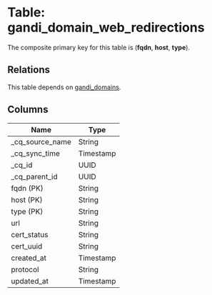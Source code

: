 # Table: gandi_domain_web_redirections



The composite primary key for this table is (**fqdn**, **host**, **type**).

## Relations
This table depends on [gandi_domains](gandi_domains.md).


## Columns
| Name          | Type          |
| ------------- | ------------- |
|_cq_source_name|String|
|_cq_sync_time|Timestamp|
|_cq_id|UUID|
|_cq_parent_id|UUID|
|fqdn (PK)|String|
|host (PK)|String|
|type (PK)|String|
|url|String|
|cert_status|String|
|cert_uuid|String|
|created_at|Timestamp|
|protocol|String|
|updated_at|Timestamp|